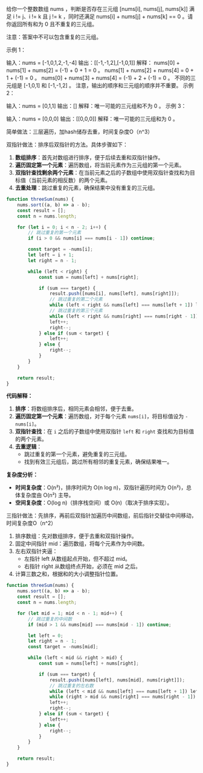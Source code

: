 给你一个整数数组 nums ，判断是否存在三元组 [nums[i], nums[j], nums[k]] 满足 i != j、i != k 且 j != k ，同时还满足 nums[i] + nums[j] + nums[k] == 0 。请你返回所有和为 0 且不重复的三元组。

注意：答案中不可以包含重复的三元组。

 

 

示例 1：

输入：nums = [-1,0,1,2,-1,-4]
输出：[[-1,-1,2],[-1,0,1]]
解释：
nums[0] + nums[1] + nums[2] = (-1) + 0 + 1 = 0 。
nums[1] + nums[2] + nums[4] = 0 + 1 + (-1) = 0 。
nums[0] + nums[3] + nums[4] = (-1) + 2 + (-1) = 0 。
不同的三元组是 [-1,0,1] 和 [-1,-1,2] 。
注意，输出的顺序和三元组的顺序并不重要。
示例 2：

输入：nums = [0,1,1]
输出：[]
解释：唯一可能的三元组和不为 0 。
示例 3：

输入：nums = [0,0,0]
输出：[[0,0,0]]
解释：唯一可能的三元组和为 0 。


简单做法：三层遍历，加hash储存去重，时间复杂度O（n^3）



双指针做法：排序后双指针的方法。具体步骤如下：

1. **数组排序**：首先对数组进行排序，便于后续去重和双指针操作。
2. **遍历固定第一个元素**：遍历数组，将当前元素作为三元组的第一个元素。
3. **双指针查找剩余两个元素**：在当前元素之后的子数组中使用双指针查找和为目标值（当前元素的相反数）的两个元素。
4. **去重处理**：跳过重复的元素，确保结果中没有重复的三元组。

```js
function threeSum(nums) {
    nums.sort((a, b) => a - b);
    const result = [];
    const n = nums.length;

    for (let i = 0; i < n - 2; i++) {
        // 跳过重复的第一个元素
        if (i > 0 && nums[i] === nums[i - 1]) continue;

        const target = -nums[i];
        let left = i + 1;
        let right = n - 1;

        while (left < right) {
            const sum = nums[left] + nums[right];

            if (sum === target) {
                result.push([nums[i], nums[left], nums[right]]);
                // 跳过重复的第二个元素
                while (left < right && nums[left] === nums[left + 1]) left++;
                // 跳过重复的第三个元素
                while (left < right && nums[right] === nums[right - 1]) right--;
                left++;
                right--;
            } else if (sum < target) {
                left++;
            } else {
                right--;
            }
        }
    }

    return result;
}
```   


**代码解释：**
1. **排序**：将数组排序后，相同元素会相邻，便于去重。
2. **遍历固定第一个元素**：遍历数组，对于每个元素 `nums[i]`，将目标值设为 `-nums[i]`。
3. **双指针查找**：在 `i` 之后的子数组中使用双指针 `left` 和 `right` 查找和为目标值的两个元素。
4. **去重逻辑**：
   - 跳过重复的第一个元素，避免重复的三元组。
   - 找到有效三元组后，跳过所有相邻的重复元素，确保结果唯一。

**复杂度分析：**
- **时间复杂度**：O(n²)，排序时间为 O(n log n)，双指针遍历时间为 O(n²)，总体复杂度由 O(n²) 主导。
- **空间复杂度**：O(log n)（排序栈空间）或 O(n)（取决于排序实现）。


三指针做法：先排序，再前后双指针加遍历中间数组，前后指针交替往中间移动，时间复杂度O（n^2）


1. 排序数组：先对数组排序，便于去重和双指针操作。
2. 固定中间指针 mid：遍历数组，将每个元素作为中间数。
3. 左右双指针夹逼：
    * 左指针 left 从数组起点开始，但不超过 mid。
    * 右指针 right 从数组终点开始，必须在 mid 之后。
4. 计算三数之和，根据和的大小调整指针位置。

```js
function threeSum(nums) {
    nums.sort((a, b) => a - b);
    const result = [];
    const n = nums.length;

    for (let mid = 1; mid < n - 1; mid++) {
        // 跳过重复的中间数
        if (mid > 1 && nums[mid] === nums[mid - 1]) continue;

        let left = 0;
        let right = n - 1;
        const target = -nums[mid];

        while (left < mid && right > mid) {
            const sum = nums[left] + nums[right];

            if (sum === target) {
                result.push([nums[left], nums[mid], nums[right]]);
                // 跳过重复的左右数
                while (left < mid && nums[left] === nums[left + 1]) left++;
                while (right > mid && nums[right] === nums[right - 1]) right--;
                left++;
                right--;
            } else if (sum < target) {
                left++;
            } else {
                right--;
            }
        }
    }

    return result;
}
```


